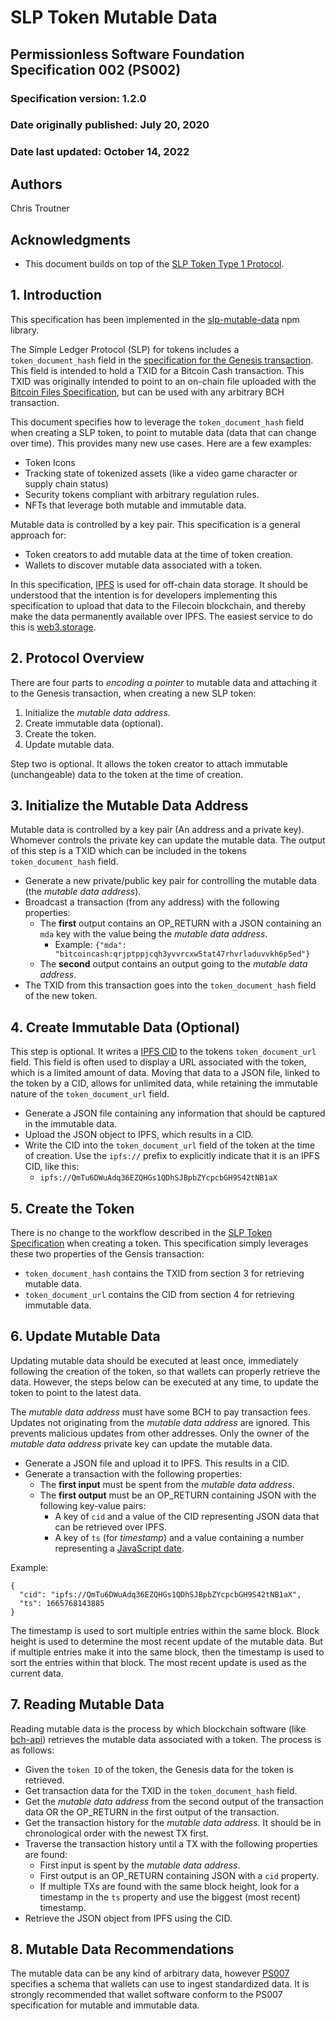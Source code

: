# SLP Token Mutable Data

## Permissionless Software Foundation Specification 002 (PS002)

### Specification version: 1.2.0

### Date originally published: July 20, 2020

### Date last updated: October 14, 2022

## Authors

Chris Troutner

## Acknowledgments

- This document builds on top of the [SLP Token Type 1 Protocol](https://github.com/simpleledger/slp-specifications/blob/master/slp-token-type-1.md).

## 1. Introduction

This specification has been implemented in the [slp-mutable-data](https://www.npmjs.com/package/slp-mutable-data) npm library.

The Simple Ledger Protocol (SLP) for tokens includes a `token_document_hash` field in the [specification for the Genesis transaction](https://github.com/simpleledger/slp-specifications/blob/master/slp-token-type-1.md#genesis---token-genesis-transaction). This field is intended to hold a TXID for a Bitcoin Cash transaction. This TXID was originally intended to point to an on-chain file uploaded with the [Bitcoin Files Specification](https://github.com/simpleledger/slp-specifications/blob/master/bitcoinfiles.md), but can be used with any arbitrary BCH transaction.

This document specifies how to leverage the `token_document_hash` field when creating a SLP token, to point to mutable data (data that can change over time). This provides many new use cases. Here are a few examples:

- Token Icons
- Tracking state of tokenized assets (like a video game character or supply chain status)
- Security tokens compliant with arbitrary regulation rules.
- NFTs that leverage both mutable and immutable data.

Mutable data is controlled by a key pair. This specification is a general approach for:
- Token creators to add mutable data at the time of token creation.
- Wallets to discover mutable data associated with a token.

In this specification, [IPFS](https://ipfs.io) is used for off-chain data storage. It should be understood that the intention is for developers implementing this specification to upload that data to the Filecoin blockchain, and thereby make the data permanently available over IPFS. The easiest service to do this is [web3.storage](https://web3.storage).

## 2. Protocol Overview

There are four parts to _encoding a pointer_ to mutable data and attaching it to the Genesis transaction, when creating a new SLP token:

1. Initialize the *mutable data address*.
2. Create immutable data (optional).
3. Create the token.
4. Update mutable data.

Step two is optional. It allows the token creator to attach immutable (unchangeable) data to the token at the time of creation.

## 3. Initialize the Mutable Data Address

Mutable data is controlled by a key pair (An address and a private key). Whomever controls the private key can update the mutable data. The output of this step is a TXID which can be included in the tokens `token_document_hash` field.

- Generate a new private/public key pair for controlling the mutable data (the *mutable data address*).
- Broadcast a transaction (from any address) with the following properties:
  - The **first** output contains an OP_RETURN with a JSON containing an `mda` key with the value being the *mutable data address*.
    - Example: `{"mda": "bitcoincash:qrjptppjcqh3yvvrcxw5tat47rhvrladuvvkh6p5ed"}`
  - The **second** output contains an output going to the *mutable data address*.
- The TXID from this transaction goes into the `token_document_hash` field of the new token.

## 4. Create Immutable Data (Optional)

This step is optional. It writes a [IPFS CID](https://proto.school/anatomy-of-a-cid/01) to the tokens `token_document_url` field. This field is often used to display a URL associated with the token, which is a limited amount of data. Moving that data to a JSON file, linked to the token by a CID, allows for unlimited data, while retaining the immutable nature of the `token_document_url` field.

- Generate a JSON file containing any information that should be captured in the immutable data.
- Upload the JSON object to IPFS, which results in a CID.
- Write the CID into the `token_document_url` field of the token at the time of creation. Use the `ipfs://` prefix to explicitly indicate that it is an IPFS CID, like this:
  - `ipfs://QmTu6DWuAdq36EZQHGs1QDhSJBpbZYcpcbGH9S42tNB1aX`

## 5. Create the Token

There is no change to the workflow described in the [SLP Token Specification](https://github.com/simpleledger/slp-specifications/blob/master/slp-token-type-1.md) when creating a token. This specification simply leverages these two properties of the Gensis transaction:

- `token_document_hash` contains the TXID from section 3 for retrieving mutable data.
- `token_document_url` contains the CID from section 4 for retrieving immutable data.

## 6. Update Mutable Data

Updating mutable data should be executed at least once, immediately following the creation of the token, so that wallets can properly retrieve the data. However, the steps below can be executed at any time, to update the token to point to the latest data.

The *mutable data address* must have some BCH to pay transaction fees. Updates not originating from the *mutable data address* are ignored. This prevents malicious updates from other addresses. Only the owner of the *mutable data address* private key can update the mutable data.

- Generate a JSON file and upload it to IPFS. This results in a CID.
- Generate a transaction with the following properties:
  - The **first input** must be spent from the *mutable data address*.
  - The **first output** must be an OP_RETURN containing JSON with the following key-value pairs:
    - A key of `cid` and a value of the CID representing JSON data that can be retrieved over IPFS.
    - A key of `ts` (for *timestamp*) and a value containing a number representing a [JavaScript date](https://www.w3schools.com/jsref/jsref_gettime.asp).

Example:
```
{
  "cid": "ipfs://QmTu6DWuAdq36EZQHGs1QDhSJBpbZYcpcbGH9S42tNB1aX",
  "ts": 1665768143885
}
```

The timestamp is used to sort multiple entries within the same block. Block height is used to determine the most recent update of the mutable data. But if multiple entries make it into the same block, then the timestamp is used to sort the entries within that block. The most recent update is used as the current data.

## 7. Reading Mutable Data

Reading mutable data is the process by which blockchain software (like [bch-api](https://github.com/Permissionless-Software-Foundation/bch-api)) retrieves the mutable data associated with a token. The process is as follows:

- Given the `token ID` of the token, the Genesis data for the token is retrieved.
- Get transaction data for the TXID in the `token_document_hash` field.
- Get the *mutable data address* from the second output of the transaction data OR the OP_RETURN in the first output of the transaction.
- Get the transaction history for the *mutable data address*. It should be in chronological order with the newest TX first.
- Traverse the transaction history until a TX with the following properties are found:
  - First input is spent by the *mutable data address*.
  - First output is an OP_RETURN containing JSON with a `cid` property.
  - If multiple TXs are found with the same block height, look for a timestamp in the `ts` property and use the biggest (most recent) timestamp.
- Retrieve the JSON object from IPFS using the CID.

## 8. Mutable Data Recommendations

The mutable data can be any kind of arbitrary data, however [PS007](https://github.com/Permissionless-Software-Foundation/specifications/blob/master/ps007-token-data-schema.md) specifies a schema that wallets can use to ingest standardized data. It is strongly recommended that wallet software conform to the PS007 specification for mutable and immutable data.
